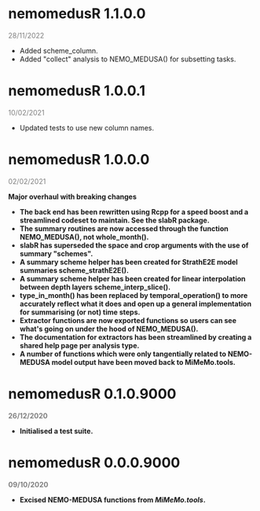 # nemomedusR 1.1.0.0 
<span style="color:grey;">28/11/2022</span>

* Added scheme_column.
* Added "collect" analysis to NEMO_MEDUSA() for subsetting tasks. 

# nemomedusR 1.0.0.1 
<span style="color:grey;">10/02/2021</span>

* Updated tests to use new column names.

# nemomedusR 1.0.0.0 
<span style="color:grey;">02/02/2021</span>

<strong> Major overhaul with breaking changes <strong/>

* The back end has been rewritten using Rcpp for a speed boost and a streamlined codeset to maintain. See the slabR package.
* The summary routines are now accessed through the function NEMO_MEDUSA(), not whole_month().
* slabR has superseded the space and crop arguments with the use of summary "schemes".
* A summary scheme helper has been created for StrathE2E model summaries scheme_strathE2E().
* A summary scheme helper has been created for linear interpolation between depth layers scheme_interp_slice().
* type_in_month() has been replaced by temporal_operation() to more accurately reflect what it does and open up a general implementation for summarising (or not) time steps.
* Extractor functions are now exported functions so users can see what's going on under the hood of NEMO_MEDUSA().
* The documentation for extractors has been streamlined by creating a shared help page per analysis type.
* A number of functions which were only tangentially related to NEMO-MEDUSA model output have been moved back to MiMeMo.tools.

# nemomedusR 0.1.0.9000 
<span style="color:grey;">26/12/2020</span>

* Initialised a test suite.

# nemomedusR 0.0.0.9000 
<span style="color:grey;">09/10/2020</span>

* Excised NEMO-MEDUSA functions from *MiMeMo.tools*.
